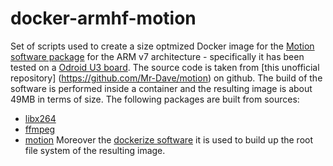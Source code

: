# docker-armhf-motion

Set of scripts used to create a size optmized Docker image for the [Motion software package](http://www.lavrsen.dk/foswiki/bin/view/Motion/WebHome) for the ARM v7 architecture - specifically it has been tested on a [Odroid U3 board](http://www.hardkernel.com/main/products/prdt_info.php?g_code=g138745696275). The source code is taken from [this unofficial repository] (https://github.com/Mr-Dave/motion) on github.
The build of the software is performed inside a container and the resulting image is about 49MB in terms of size.
The following packages are built from sources:
* [libx264](git://git.videolan.org/x264.git")
* [ffmpeg](https://github.com/FFmpeg/FFmpeg.git)
* [motion](https://github.com/Mr-Dave/motion.git)
Moreover the [dockerize software](https://github.com/larsks/dockerize) it is used to build up the root file system of the resulting image.

 
